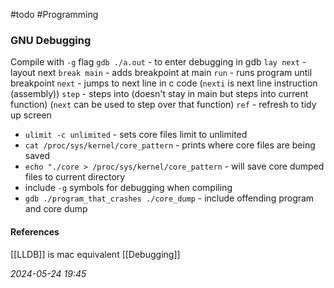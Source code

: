 #todo #Programming 
### GNU Debugging
Compile with `-g` flag
`gdb ./a.out` - to enter debugging in gdb
`lay next` - layout next
`break main` - adds breakpoint at main
`run` - runs program until breakpoint
`next` - jumps to next line in c code (`nexti` is next line instruction (assembly))
`step` - steps into (doesn't stay in main but steps into current function) (`next` can be used to step over that function)
`ref` - refresh to tidy up screen

- `ulimit -c unlimited` - sets core files limit to unlimited
- `cat /proc/sys/kernel/core_pattern` - prints where core files are being saved
- `echo "./core > /proc/sys/kernel/core_pattern` - will save core dumped files to current directory
- include `-g` symbols for debugging when compiling
- `gdb ./program_that_crashes ./core_dump` - include offending program and core dump

#### References
[[LLDB]] is mac equivalent
[[Debugging]]

_2024-05-24 19:45_